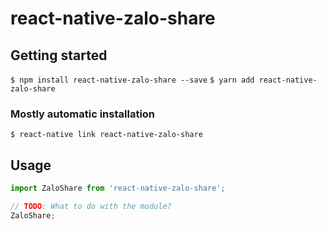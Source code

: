 # react-native-zalo-share

## Getting started

`$ npm install react-native-zalo-share --save`
`$ yarn add react-native-zalo-share`

### Mostly automatic installation

`$ react-native link react-native-zalo-share`

## Usage
```javascript
import ZaloShare from 'react-native-zalo-share';

// TODO: What to do with the module?
ZaloShare;
```
